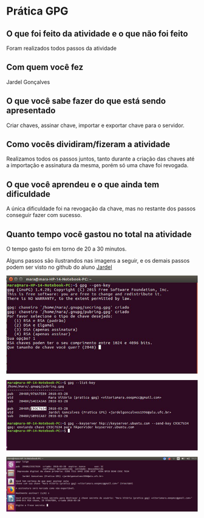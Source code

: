 
# Prática GPG


## O que foi feito da atividade e o que não foi feito
Foram realizados todos passos da atividade


## Com quem você fez
Jardel Gonçalves

## O que você sabe fazer do que está sendo apresentado
Criar chaves, assinar chave, importar e exportar chave para o servidor.

## Como vocês dividiram/fizeram a atividade
Realizamos todos os passos juntos, tanto durante a criação das chaves até a importação e assinatura da mesma, porém só uma chave foi revogada.

## O que você aprendeu e o que ainda tem dificuldade
A única dificuldade foi na revogação da chave, mas no restante dos passos conseguir fazer com sucesso.

## Quanto tempo você gastou no total na atividade
O tempo gasto foi em torno de 20 a 30 minutos.

Alguns passos são ilustrandos nas imagens a seguir, e os demais passos podem ser visto no github do aluno [Jardel](https://github.com/JardelGoncalves/SegurancaDaInformacao/tree/master/04_gpg)

![imagen](Imagens/0.jpg)

![imagen](Imagens/1.jpg)

![imagen](Imagens/2.jpg)




